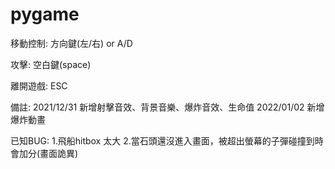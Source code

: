 # pygame

移動控制:
方向鍵(左/右) or A/D 

攻擊:
空白鍵(space)

離開遊戲:
ESC

備註:
2021/12/31 新增射擊音效、背景音樂、爆炸音效、生命值
2022/01/02 新增爆炸動畫

已知BUG:
1.飛船hitbox 太大
2.當石頭還沒進入畫面，被超出螢幕的子彈碰撞到時會加分(畫面詭異)